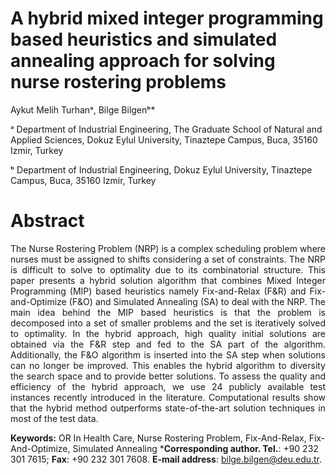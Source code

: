 A hybrid mixed integer programming based heuristics and simulated annealing approach for solving nurse rostering problems
====================
Aykut Melih Turhanᵃ, Bilge Bilgenᵇ*

ᵃ Department of Industrial Engineering, The Graduate School of Natural and Applied Sciences, Dokuz Eylul University, Tinaztepe Campus, Buca, 35160 Izmir, Turkey

ᵇ Department of Industrial Engineering, Dokuz Eylul University, Tinaztepe Campus, Buca, 35160 Izmir, Turkey



Abstract
====================
<p align="justify">The Nurse Rostering Problem (NRP) is a complex scheduling problem where nurses must be assigned to shifts considering a set of constraints. The NRP is difficult to solve to optimality due to its combinatorial structure. This paper presents a hybrid solution algorithm that combines Mixed Integer Programming (MIP) based heuristics namely Fix-and-Relax (F&R) and Fix-and-Optimize (F&O) and Simulated Annealing (SA) to deal with the NRP. The main idea behind the MIP based heuristics is that the problem is decomposed into a set of smaller problems and the set is iteratively solved to optimality. In the hybrid approach, high quality initial solutions are obtained via the F&R step and fed to the SA part of the algorithm. Additionally, the F&O algorithm is inserted into the SA step when solutions can no longer be improved. This enables the hybrid algorithm to diversity the search space and to provide better solutions. To assess the quality and efficiency of the hybrid approach, we use 24 publicly available test instances recently introduced in the literature. Computational results show that the hybrid method outperforms state-of-the-art solution techniques in most of the test data.</p>

**Keywords:**
OR In Health Care, Nurse Rostering Problem, Fix-And-Relax, Fix-And-Optimize, Simulated Annealing
***Corresponding author. Tel.**: +90 232 301 7615; **Fax**: +90 232 301 7608.
**E-mail address**: bilge.bilgen@deu.edu.tr.
